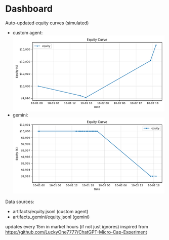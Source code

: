 # Dashboard

Auto-updated equity curves (simulated)

- custom agent: ![Equity Curve](artifacts/equity.png?v=45c476e)
- gemini: ![Equity Curve (Gemini)](artifacts_gemini/equity.png?v=45c476e)

Data sources:
- artifacts/equity.jsonl (custom agent)
- artifacts_gemini/equity.jsonl (gemini)

updates every 15m in market hours (if not just ignores)
inspired from https://github.com/LuckyOne7777/ChatGPT-Micro-Cap-Experiment